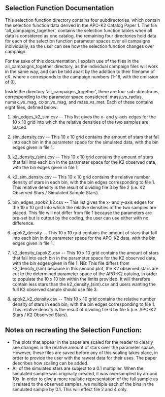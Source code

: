 Selection Function Documentation
-

This selection function directory contains four subdirectories, which contain the selection function data derived in the APO-K2 Catalog Paper 1. 
The file 'all_campaigns_together', contains the selection function tables when all data is considered as one catalog, the remaining four directories hold data for each of the selection function parameter spaces over all campaigns individually, so the user can see how the selection function changes over campaign. 

For the sake of this documentation, I explain use of the files in the all_campaigns_together directory, as the individual campaign files will work in the same way, and can be told apart by the addition to their filename of cX, where x corresponds to the campaign numbers (1-18, with the omission of 9). 

Inside the directory 'all_campaigns_together', there are four sub-directories, corresponding to the parameter space considered: mass_vs_radius, numax_vs_mag, color_vs_mag, and mass_vs_met. Each of these contains eight files, defined below: 

1. bin_edges_k2_sim.csv -- This list gives the x- and y-axis edges for the 10 x 10 grid into which the relative densities of the two samples are placed.
2. sim_density.csv -- This 10 x 10 grid contains the amount of stars that fall into each bin in the parameter space for the simulated data, with the bin edges given in file 1.
3. k2_density_(sim).csv -- This 10 x 10 grid contains the amount of stars that fall into each bin in the parameter space for the K2 observed data, with the bin edges given in file 1.
3. k2_sim_density.csv -- This 10 x 10 grid contains the relative number density of stars in each bin, with the bin edges corresponding to file 1. This relative density is the result of dividing file 3 by file 2 (i.e. K2 Observed Stars / Simulated Sample Stars). 

4. bin_edges_apok2_k2.csv -- This list gives the x- and y-axis edges for the 10 x 10 grid into which the relative densities of the two samples are placed. This file will not differ from file 1 because the parameters are pre-set but is output by the coding, the user can use either with no difference. 
5. apok2_density -- This 10 x 10 grid contains the amount of stars that fall into each bin in the parameter space for the APO-K2 data, with the bin edges given in file 1. 
6. k2_density_(apok2).csv -- This 10 x 10 grid contains the amount of stars that fall into each bin in the parameter space for the K2 observed data, with the bin edges given in file 1. NB: This file differs from k2_density_(sim) because in this second plot, the K2 observed stars are cut to the determined parameter space of the APO-K2 catalog, in order to populate the 10 x 10 bin within the limits provided. It will therefore contain less stars than the k2_density_(sim).csv and users wanting the full K2 observed sample should use file 3. 
7. apok2_k2_density.csv -- This 10 x 10 grid contains the relative number density of stars in each bin, with the bin edges corresponding to file 1. This relative density is the result of dividing file 6 by file 5 (i.e. APO-K2 Stars / K2 Observed Stars). 

Notes on recreating the Selection Function: 
-

* The plots that appear in the paper are scaled for the reader to clearly see changes in the relative amount of stars over the parameter space. However, these files are saved before any of this scaling takes place, in order to provide the user with the rawest data for their uses. The paper describes how scaling can be added. 
* All of the simulated stars are subject to a 0.1 multiplier. When the simulated sample was originally created, it was oversampled by around 10x. In order to give a more realistic representation of the full sample as it related to the observed samples, we multiple each of the bins in the simulated sample by 0.1. This will effect file 2 and 4 only.  

